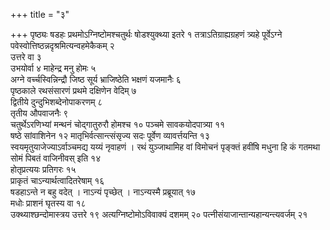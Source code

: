 +++
title = "३"

+++
पृष्ठ्यः षडहः प्रथमोऽग्निष्टोमश्चतुर्थः षोडश्युक्थ्या इतरे १
तत्राऽतिग्राह्यग्रहणं त्र्यहे पूर्वेऽग्ने
पवेस्वोत्तिष्ठन्नदृश्रमित्यन्वहमेकैकम् २  
उत्तरे वा ३  
उभयोर्वा ४
माहेन्द्र मनु होमः ५  
अग्ने वर्च्चस्विन्निन्द्रौ जिष्ठ सूर्य
भ्राजिष्ठेति भक्षणं यजमानैः ६  
पृष्ठकाले रथसंसारणं
प्रथमे दक्षिणेन वेदिम् ७  
द्वितीये दुन्दुभिशब्देनोपाकरणम् ८  
तृतीय
औपवाजनैः ९  
चतुर्थेऽरणिभ्यां मन्थनं चोद्गातुरुरौ होमश्च १०
पञ्चमे सावकयोदपात्र्या ११  
षष्ठे सांवाशिनेन १२
मातृभिर्वत्सान्त्संसृज्य सदः पूर्वेण
व्यावर्त्तयन्ति १३  
स्वयमृतुयाजेज्याऽर्वाञ्चमद्य यय्यं नृवाहणं । रथं
युञ्जाथामिह वां विमोचनं पृङ्क्तं हवींषि मधुना हि कं गतमथा सोमं
पिबतं वाजिनीवस् इति १४  
होतृप्रत्ययः प्रतिगरः १५  
प्राकृतं
चाऽन्यार्थत्वादितरेषाम् १६  
षडहाऽन्ते न
बहु वदेत् । नाऽन्यं पृच्छेत् । नाऽन्यस्मै प्रब्रूयात् १७  
मधोः
प्राशनं घृतस्य वा १८  
उक्थ्याश्छन्दोमास्त्रय उत्तरे १९
अत्यग्निष्टोमोऽविवाक्यं दशमम् २०
पत्नीसंयाजान्तान्यहान्यन्त्यवर्जम्
२१  
